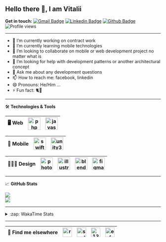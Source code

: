 ## Hello there 👋, I am Vitalii

**Get in touch:**
[![Gmail Badge](https://img.shields.io/badge/-kupper133@gmail.com-c14438?style=flat&logo=Gmail&logoColor=white&link=mailto:kupper133@gmail.com)](mailto:kupper133@gmail.com) 
[![Linkedin Badge](https://img.shields.io/badge/-reoxidant-0072b1?style=flat&logo=Linkedin&logoColor=white&link=https://www.linkedin.com/in/reoxidant/)](https://www.linkedin.com/in/reoxidant/) [![Github Badge](https://img.shields.io/badge/-reoxidant-grey?style=flat&logo=github&logoColor=white&link=https://github.com/reoxidant/)](https://www.github.com/reoxidant/) ![Profile views](https://gpvc.arturio.dev/reoxidant)

---

- 🔭 I’m currently working on contract work
- 🌱 I’m currently learning mobile technologies
- 👯 I’m looking to collaborate on mobile or web development project no matter what is
- 🤔 I’m looking for help with development patterns or another architectural concept
- 💬 Ask me about any development questions
- 📫 How to reach me: facebook, linkedin
- 😄 Pronouns: He/Him ...
- ⚡ Fun fact: 🐈💨

---

🛠 **Technologies & Tools**

| 🖥 **Web** | <img src="https://cdn.icon-icons.com/icons2/2107/PNG/512/file_type_php_icon_130266.png" alt="php" width="40"/>  | <img src="https://cdn.icon-icons.com/icons2/2107/PNG/512/file_type_js_official_icon_130509.png" alt="javascript" width="40"/>| 
|:--------------------------------------------------:|:--------------------------------------------------:|:--------------------------------------------------:|

| 📱 **Mobile** | <img src="https://cdn.icon-icons.com/icons2/643/PNG/512/swift-ios-bird-animal-figure-brand_icon-icons.com_59300.png" alt="swift" width="40"/> | <img src="https://cdn.icon-icons.com/icons2/615/PNG/256/Unity_icon-icons.com_56592.png" alt="unity3d" width="40"/> | 
|:--------------------------------------------------:|:--------------------------------------------------:|:--------------------------------------------------:|

| 🧑🏼‍🎨 **Design** | <img src="https://cdn.icon-icons.com/icons2/1088/PNG/512/1485282157-adobe-photoshop-raster-graphics-editor-cc-creative-cloud_78285.png" alt="photoshop" width="40" /> | <img src="https://cdn.icon-icons.com/icons2/1088/PNG/512/1485282143-adobe-illustrator-cc-creative-cloud_78298.png" alt="illustrator" width="40"/> | <img src="https://cdn.icon-icons.com/icons2/1508/PNG/512/blender_103868.png" alt="blender" width="40" /> | <img src="https://cdn.icon-icons.com/icons2/2429/PNG/512/figma_logo_icon_147289.png" alt="figma" width="40" /> |
|:--------------------------------------------------:|:--------------------------------------------------:|:--------------------------------------------------:|:--------------------------------------------------:|:--------------------------------------------------:|

---

&#x1f4c8; **GitHub Stats** 
<!--<p><a href="https://github.com/reoxindat/reoxidant"><img align="center" src="https://github-readme-stats.vercel.app/api/top-langs/?username=reoxidant&hide=java,html&title_color=20232a&text_color=20232a&icon_color=2bbc8a"/></a></p> -->

<a href="https://github.com/anuraghazra/github-readme-stats">
  <img src="https://github-readme-stats.vercel.app/api?username=reoxidant&count_private=true&show_icons=true&title_color=EB4549" />
</a>

</br>

<a href="https://github.com/anuraghazra/github-readme-stats">
  <img src="https://github-readme-stats.vercel.app/api/top-langs/?username=reoxidant&langs_count=8&layout=compact&title_color=EB4549" />
</a>

---

<details>
  <summary>:zap: WakaTime Stats</summary>

<br />

<!--START_SECTION:waka-->
![Profile Views](http://img.shields.io/badge/Profile%20Views-0-blue)

![Lines of code](https://img.shields.io/badge/From%20Hello%20World%20I%27ve%20Written-775271%20lines%20of%20code-blue)

**🐱 My Github Data** 

> 🏆 800 Contributions in the Year 2021
 > 
> 📦 354.8 kB Used in Github's Storage 
 > 
> 🚫 Not Opted to Hire
 > 
> 📜 36 Public Repositories 
 > 
> 🔑 0 Private Repositories  
 > 
**I'm a Night 🦉** 

```text
🌞 Morning    87 commits     ██░░░░░░░░░░░░░░░░░░░░░░░   10.71% 
🌆 Daytime    303 commits    █████████░░░░░░░░░░░░░░░░   37.32% 
🌃 Evening    311 commits    █████████░░░░░░░░░░░░░░░░   38.3% 
🌙 Night      111 commits    ███░░░░░░░░░░░░░░░░░░░░░░   13.67%

```
📅 **I'm Most Productive on Thursday** 

```text
Monday       105 commits    ███░░░░░░░░░░░░░░░░░░░░░░   12.93% 
Tuesday      88 commits     ██░░░░░░░░░░░░░░░░░░░░░░░   10.84% 
Wednesday    95 commits     ███░░░░░░░░░░░░░░░░░░░░░░   11.7% 
Thursday     185 commits    █████░░░░░░░░░░░░░░░░░░░░   22.78% 
Friday       89 commits     ██░░░░░░░░░░░░░░░░░░░░░░░   10.96% 
Saturday     110 commits    ███░░░░░░░░░░░░░░░░░░░░░░   13.55% 
Sunday       140 commits    ████░░░░░░░░░░░░░░░░░░░░░   17.24%

```


📊 **This Week I Spent My Time On** 

```text
⌚︎ Time Zone: Europe/Moscow

💬 Programming Languages: 
PHP                      23 hrs 18 mins      ████████████░░░░░░░░░░░░░   49.94% 
Swift                    22 hrs 15 mins      ████████████░░░░░░░░░░░░░   47.68% 
XML                      45 mins             ░░░░░░░░░░░░░░░░░░░░░░░░░   1.63% 
Cocoa                    15 mins             ░░░░░░░░░░░░░░░░░░░░░░░░░   0.55% 
HTML                     3 mins              ░░░░░░░░░░░░░░░░░░░░░░░░░   0.11%

🔥 Editors: 
PhpStorm                 24 hrs 9 mins       █████████████░░░░░░░░░░░░   51.77% 
Xcode                    22 hrs 30 mins      ████████████░░░░░░░░░░░░░   48.23%

🐱‍💻 Projects: 
Sushiwok                 21 hrs 50 mins      ███████████░░░░░░░░░░░░░░   46.81% 
moodle                   17 hrs 2 mins       █████████░░░░░░░░░░░░░░░░   36.51% 
moodle-tracker           7 hrs 5 mins        ███░░░░░░░░░░░░░░░░░░░░░░   15.2% 
swift-practice           36 mins             ░░░░░░░░░░░░░░░░░░░░░░░░░   1.32% 
Unknown Project          4 mins              ░░░░░░░░░░░░░░░░░░░░░░░░░   0.14%

💻 Operating System: 
Windows                  24 hrs 9 mins       █████████████░░░░░░░░░░░░   51.77% 
Mac                      22 hrs 30 mins      ████████████░░░░░░░░░░░░░   48.23%

```

**I Mostly Code in PHP** 

```text
PHP                      12 repos            █████████░░░░░░░░░░░░░░░░   37.5% 
JavaScript               7 repos             █████░░░░░░░░░░░░░░░░░░░░   21.88% 
Swift                    4 repos             ███░░░░░░░░░░░░░░░░░░░░░░   12.5% 
Objective-C              3 repos             ██░░░░░░░░░░░░░░░░░░░░░░░   9.38% 
C#                       2 repos             █░░░░░░░░░░░░░░░░░░░░░░░░   6.25%

```



<!--END_SECTION:waka-->

</details>


---

| 📢 **Find me elsewhere** | <a href="https://linkedin.com/in/reoxidant" target="blank"><img align="center" src="https://cdn.jsdelivr.net/npm/simple-icons@3.0.1/icons/linkedin.svg" alt="reoxidant" height="30" width="30" /></a> | <a href="https://fb.com/soulmomental" target="blank"><img align="center" src="https://cdn.jsdelivr.net/npm/simple-icons@3.0.1/icons/facebook.svg" alt="soulmomental" height="30" width="30" /></a> | <a href="https://stackoverflow.com/users/13626085" target="blank"><img align="center" src="https://cdn.jsdelivr.net/npm/simple-icons@3.0.1/icons/stackoverflow.svg" alt="13626085" height="30" width="30" /></a> | <a href="https://www.behance.net/enfatiko" target="blank"><img align="center" src="https://cdn.jsdelivr.net/npm/simple-icons@3.0.1/icons/behance.svg" alt="enfatiko" height="30" width="30" /></a> |
|:--------------------------------------------------:|:--------------------------------------------------:|:--------------------------------------------------:|:--------------------------------------------------:|:--------------------------------------------------:|


